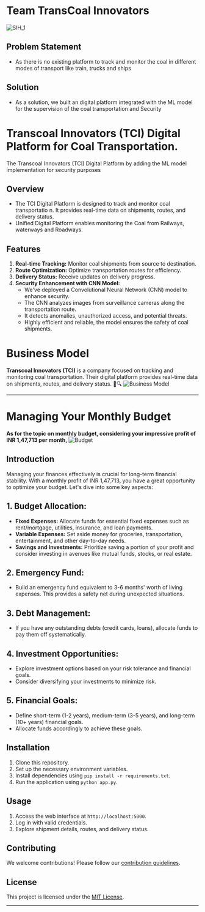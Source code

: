 # Team TransCoal Innovators 
 ![SIH_1](https://github.com/user-attachments/assets/472f7c6c-69c6-453d-a1a1-912e36b88826)

 ## Problem Statement
 - As there is no existing platform to track and monitor the coal in different modes of transport like train, trucks and ships

## Solution
- As a solution, we built an digital platform integrated with the ML model for the supervision of the coal transportation and Security 

# Transcoal Innovators (TCI) Digital Platform for Coal Transportation.
The Transcoal Innovators (TCI) Digital Platform by adding the ML model implementation for security purposes
## Overview
- The TCI Digital Platform is designed to track and monitor coal transportatio n. It provides real-time data on shipments, routes, and delivery status.
- Unified Digital Platform enables monitoring the Coal from Railways, waterways and Roadways.
## Features
1. **Real-time Tracking:** Monitor coal shipments from source to destination.
2. **Route Optimization:** Optimize transportation routes for efficiency.
3. **Delivery Status:** Receive updates on delivery progress.
4. **Security Enhancement with CNN Model:**
   - We've deployed a Convolutional Neural Network (CNN) model to enhance security.
   - The CNN analyzes images from surveillance cameras along the transportation route.
   - It detects anomalies, unauthorized access, and potential threats.
   - Highly efficient and reliable, the model ensures the safety of coal shipments.

# Business Model 
**Transcoal Innovators (TCI)** is a company focused on tracking and monitoring coal transportation. Their digital platform provides real-time data on shipments, routes, and delivery status. 🚚🔍
![Business Model](https://github.com/abhishek106001/SIH_Model/assets/124518628/1b6ae148-f13a-493b-a9a3-6dcf8c0dc3f2)

---

# Managing Your Monthly Budget

**As for the topic on monthly budget, considering your impressive profit of INR 1,47,713 per month,**
![Budget](https://github.com/abhishek106001/SIH_Model/assets/124518628/ae389c7f-00ad-4f99-8bc2-23f1fbb901a8)

## Introduction
Managing your finances effectively is crucial for long-term financial stability. With a monthly profit of INR 1,47,713, you have a great opportunity to optimize your budget. Let's dive into some key aspects:

## 1. **Budget Allocation:**
   - **Fixed Expenses:** Allocate funds for essential fixed expenses such as rent/mortgage, utilities, insurance, and loan payments.
   - **Variable Expenses:** Set aside money for groceries, transportation, entertainment, and other day-to-day needs.
   - **Savings and Investments:** Prioritize saving a portion of your profit and consider investing in avenues like mutual funds, stocks, or real estate.

## 2. **Emergency Fund:**
   - Build an emergency fund equivalent to 3-6 months' worth of living expenses. This provides a safety net during unexpected situations.

## 3. **Debt Management:**
   - If you have any outstanding debts (credit cards, loans), allocate funds to pay them off systematically.

## 4. **Investment Opportunities:**
   - Explore investment options based on your risk tolerance and financial goals.
   - Consider diversifying your investments to minimize risk.

## 5. **Financial Goals:**
   - Define short-term (1-2 years), medium-term (3-5 years), and long-term (10+ years) financial goals.
   - Allocate funds accordingly to achieve these goals.
## Installation
1. Clone this repository.
2. Set up the necessary environment variables.
3. Install dependencies using `pip install -r requirements.txt`.
4. Run the application using `python app.py`.

## Usage
1. Access the web interface at `http://localhost:5000`.
2. Log in with valid credentials.
3. Explore shipment details, routes, and delivery status.

## Contributing
We welcome contributions! Please follow our [contribution guidelines](CONTRIBUTING.md).

## License
This project is licensed under the [MIT License](LICENSE).

---
